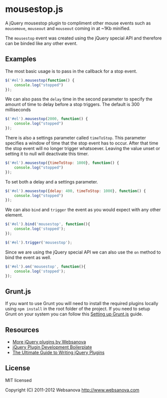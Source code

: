 # mousestop.js

A jQuery mousestop plugin to compliment other mouse events such as `mousemove`, `mouseout` and `mouseout` coming in at ~1Kb minified.

The `mousestop` event was created using the jQuery special API and therefore can be binded like any other event.

## Examples

The most basic usage is to pass in the callback for a stop event.

```js
$('#el').mousestop(function() {
    console.log("stopped")
});
```

We can also pass the `delay` time in the second parameter to specify the amount of time to delay before a stop triggers.  The default is 300 milliseconds

```js
$('#el').mousestop(2000, function() {
    console.log("stopped")
});
```

There is also a settings parameter called `timeToStop`.  This parameter specifies a window of time that the stop event has to occur.  After that time the stop event will no longer trigger whatsoever.  Leaving the value unset or setting it to null will deactivate this timer.

```js
$('#el').mousestop({timeToStop: 1000}, function() {
    console.log("stopped")
});
```

To set both a delay and a settings parameter.

```js
$('#el').mousestop({delay: 400, timeToStop: 1000}, function() {
    console.log("stopped")
});
```

We can also `bind` and `trigger` the event as you would expect with any other element.

```js
$('#el').bind('mousestop', function(){
	console.log('stopped');
});

$('#el').trigger('mousestop');
```

Since we are using the jQuery special API we can also use the `on` method to bind the event as well.

```js
$('#el').on('mousestop', function(){
	console.log('stopped');
});
```


## Grunt.js

If you want to use Grunt you will need to install the required plugins locally using `npm install` in the root folder of the project.  If you need to setup Grunt on your system you can follow this [Setting up Grunt.js](http://www.websanova.com/blog/javascript/how-to-setup-grunt) guide.


## Resources

* [More jQuery plugins by Websanova](http://websanova.com/plugins)
* [jQuery Plugin Development Boilerplate](http://wboiler.websanova.com)
* [The Ultimate Guide to Writing jQuery Plugins](http://www.websanova.com/blog/jquery/the-ultimate-guide-to-writing-jquery-plugins)


## License

MIT licensed

Copyright (C) 2011-2012 Websanova http://www.websanova.com